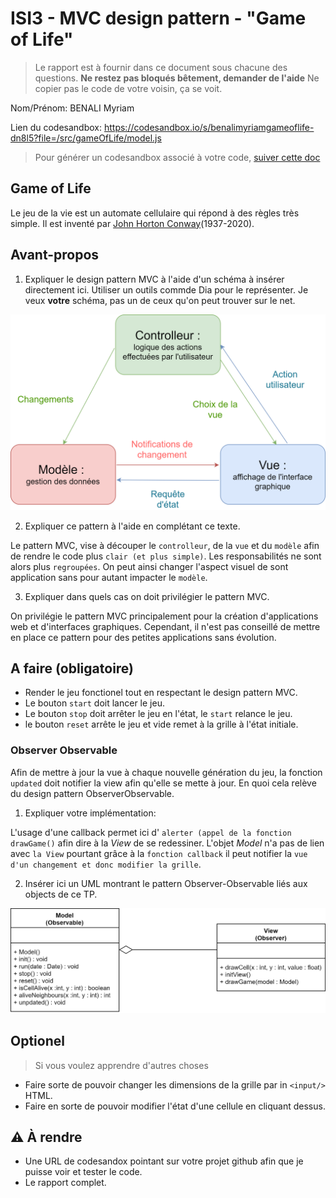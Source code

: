 # ISI3 - MVC design pattern - "Game of Life"

> Le rapport est à fournir dans ce document sous chacune des questions.
> **Ne restez pas bloqués bêtement, demander de l'aide**
> Ne copier pas le code de votre voisin, ça se voit.

Nom/Prénom: BENALI Myriam

Lien du codesandbox: https://codesandbox.io/s/benalimyriamgameoflife-dn8l5?file=/src/gameOfLife/model.js

> Pour générer un codesandbox associé à votre code, [suiver cette doc](https://codesandbox.io/docs/importing#import-from-github)

## Game of Life

Le jeu de la vie est un automate cellulaire qui répond à des règles très simple.
Il est inventé par [John Horton Conway](https://fr.wikipedia.org/wiki/John_Horton_Conway)(1937-2020).

## Avant-propos

1. Expliquer le design pattern MVC à l'aide d'un schéma à insérer directement ici.
   Utiliser un outils commde Dia pour le représenter. Je veux **votre** schéma, pas un de ceux qu'on peut trouver sur le net.

![Pattern MVC](images/MVC.png)

2. Expliquer ce pattern à l'aide en complétant ce texte.

Le pattern MVC, vise à découper le `controlleur`, de la `vue` et du `modèle` afin de rendre le code plus `clair (et plus simple)`.
Les responsabilités ne sont alors plus `regroupées`.
On peut ainsi changer l'aspect visuel de sont application sans pour autant impacter le `modèle`.

3. Expliquer dans quels cas on doit privilégier le pattern MVC.

On privilégie le pattern MVC principalement pour la création d'applications web et d'interfaces graphiques. Cependant, il n'est pas conseillé de mettre en place ce pattern pour des petites applications sans évolution.

## A faire (obligatoire)

- Render le jeu fonctionel tout en respectant le design pattern MVC.
- Le bouton `start` doit lancer le jeu.
- Le bouton `stop` doit arrêter le jeu en l'état, le `start` relance le jeu.
- le bouton `reset` arrête le jeu et vide remet à la grille à l'état initiale.

### Observer Observable

Afin de mettre à jour la vue à chaque nouvelle génération du jeu, la fonction `updated` doit notifier la view afin qu'elle se mette à jour.
En quoi cela relève du design pattern ObserverObservable.

1. Expliquer votre implémentation:

L'usage d'une callback permet ici d' `alerter (appel de la fonction drawGame()` afin dire à la _View_ de se redessiner.
L'objet _Model_ n'a pas de lien avec `la View` pourtant grâce à la `fonction callback` il peut notifier la `vue d'un changement et donc modifier la grille`.

2. Insérer ici un UML montrant le pattern Observer-Observable liés aux objects de ce TP.

![UML Pattern Observer-Observable](images/Observer_Observable.png)

## Optionel

> Si vous voulez apprendre d'autres choses

- Faire sorte de pouvoir changer les dimensions de la grille par in `<input/>` HTML.
- Faire en sorte de pouvoir modifier l'état d'une cellule en cliquant dessus.

## :warning: À rendre

- Une URL de codesandox pointant sur votre projet github afin que je puisse voir et tester le code.
- Le rapport complet.
